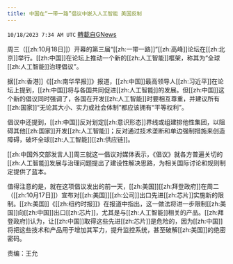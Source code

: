```yaml
---
title: 中国在“一带一路”倡议中嵌入人工智能 美国反制
---
```

`10/18/2023 7:34 AM UTC` [轉載自GNews](https://gnews.org/articles/1850795)

周三（[[zh:10月18日]]）开幕的第三届“[[zh:一带一路]]”[[zh:高峰]]论坛在[[zh:北京]]举行。[[zh:中国]]在论坛上推动一个新的[[zh:人工智能]]框架，称其为“全球[[zh:人工智能]]治理倡议”。

据[[zh:香港]]《[[zh:南华早报]]》报道，[[zh:中国]]最高领导人[[zh:习近平]]在论坛上提到，[[zh:中国]]将与各国共同促进[[zh:人工智能]]的发展。但[[zh:中国]]这个新的倡议同时强调了，各国在开发[[zh:人工智能]]时要相互尊重，并建议所有[[zh:国家]]“无论其大小、实力或社会体制”都应该拥有“平等权利”。

倡议中还提到，[[zh:中国]]反对划定[[zh:意识形态]]界线或组建排他性集团，以阻碍其他[[zh:国家]]开发[[zh:人工智能]]；反对通过技术垄断和单边强制措施来创造障碍，破坏全球[[zh:人工智能]][[zh:供应链]]。

[[zh:中国外交部发言人]]周三就这一倡议对媒体表示，《倡议》就各方普遍关切的[[zh:人工智能]]发展与治理问题提出了建设性解决思路，为相关国际讨论和规则制定提供了蓝本。

值得注意的是，就在这项倡议发出的前一天，[[zh:美国]][[zh:拜登政府]]在周二（[[zh:10月17日]]）宣布对[[zh:美国]][[zh:公司]]出口先进[[zh:芯片]]实施新的限制。[[zh:美国]]《[[zh:纽约时报]]》在报道中指出，这一做法将进一步限制[[zh:美国]]向[[zh:中国]]出口[[zh:芯片]]，尤其是与[[zh:人工智能]]相关的产品。[[zh:拜登政府]]认为，让[[zh:中国]]取得这些先进[[zh:芯片]]是危险的，因为[[zh:中国]]将把这些技术和产品用于增加其军力，提升监控系统，甚至破解[[zh:美国]]的绝密密码。

责编：王允
